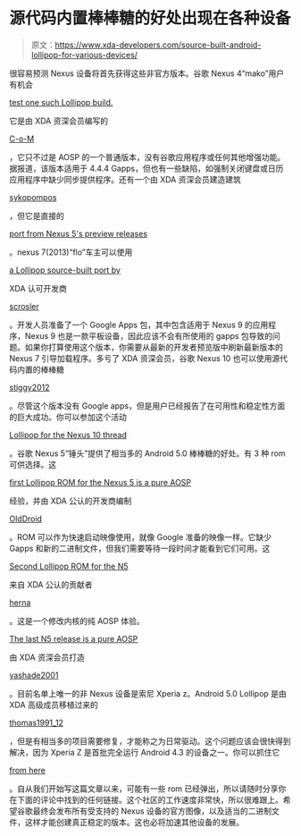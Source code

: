 # 源代码内置棒棒糖的好处出现在各种设备

> 原文：<https://www.xda-developers.com/source-built-android-lollipop-for-various-devices/>

很容易预测 Nexus 设备将首先获得这些非官方版本。谷歌 Nexus 4“mako”用户有机会

[test one such Lollipop build.](http://forum.xda-developers.com/nexus-4/development/rom-aosp-build-t2929544)

它是由 XDA 资深会员编写的

[C-o-M](http://forum.xda-developers.com/member.php?u=3081699)

，它只不过是 AOSP 的一个普通版本，没有谷歌应用程序或任何其他增强功能。据报道，该版本适用于 4.4.4 Gapps，但也有一些缺陷，如强制关闭键盘或日历应用程序中缺少同步提供程序。还有一个由 XDA 资深会员建造建筑

[sykopompos](http://forum.xda-developers.com/member.php?u=1050103)

，但它是直接的

[port from Nexus 5's preview releases](http://forum.xda-developers.com/nexus-4/development/lpv-79-mako-port-beta-t2807446)

。nexus 7(2013)“flo”车主可以使用

[a Lollipop source-built port by](http://forum.xda-developers.com/showthread.php?t=2474297)

XDA 认可开发商

[scrosler](http://forum.xda-developers.com/member.php?u=426561)

。开发人员准备了一个 Google Apps 包，其中包含适用于 Nexus 9 的应用程序，Nexus 9 也是一款平板设备，因此应该不会有所使用的 gapps 包导致的问题。如果你打算使用这个版本，你需要从最新的开发者预览版中刷新最新版本的 Nexus 7 引导加载程序。多亏了 XDA 资深会员，谷歌 Nexus 10 也可以使用源代码内置的棒棒糖

[stiggy2012](http://forum.xda-developers.com/member.php?u=4955229)

。尽管这个版本没有 Google apps，但是用户已经报告了在可用性和稳定性方面的巨大成功。你可以参加这个活动

[Lollipop for the Nexus 10 thread](http://forum.xda-developers.com/showpost.php?p=56505625&postcount=99)

。谷歌 Nexus 5“锤头”提供了相当多的 Android 5.0 棒棒糖的好处。有 3 种 rom 可供选择。这

[first Lollipop ROM for the Nexus 5 is a pure AOSP](http://forum.xda-developers.com/google-nexus-5/development/rom-fastboot-flashable-native-lollipop-t2929179)

经验，并由 XDA 公认的开发商编制

[OldDroid](http://forum.xda-developers.com/member.php?u=4960686)

。ROM 可以作为快速启动映像使用，就像 Google 准备的映像一样。它缺少 Gapps 和新的二进制文件，但我们需要等待一段时间才能看到它们可用。这

[Second Lollipop ROM for the N5](http://forum.xda-developers.com/google-nexus-5/orig-development/illusionrom-lollipop-lrx21m-t2929192)

来自 XDA 公认的贡献者

[herna](http://forum.xda-developers.com/member.php?u=2225255)

。这是一个修改内核的纯 AOSP 体验。

[The last N5 release is a pure AOSP](http://forum.xda-developers.com/google-nexus-5/development/rom-pure-android-5-0-lollipop-built-t2929948)

由 XDA 资深会员打造

[yashade2001](http://forum.xda-developers.com/member.php?u=4872224)

。目前名单上唯一的非 Nexus 设备是索尼 Xperia z。Android 5.0 Lollipop 是由 XDA 高级成员移植过来的

[thomas1991_12](http://forum.xda-developers.com/member.php?u=2228255)

，但是有相当多的项目需要修复，才能称之为日常驱动。这个问题应该会很快得到解决，因为 Xperia Z 是首批完全运行 Android 4.3 的设备之一。你可以抓住它

[from here](http://forum.xda-developers.com/xperia-z/orig-development/exp-lollipop-xperia-z-t2929369)

。自从我们开始写这篇文章以来，可能有一些 rom 已经弹出，所以请随时分享你在下面的评论中找到的任何链接。这个社区的工作速度非常快，所以很难跟上。希望谷歌最终会发布所有受支持的 Nexus 设备的官方图像，以及适当的二进制文件，这样才能创建真正稳定的版本。这也必将加速其他设备的发展。